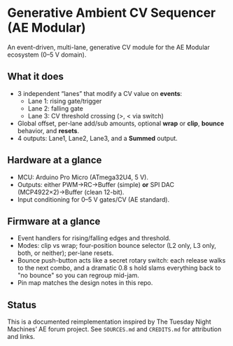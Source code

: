 # Generative Ambient CV Sequencer (AE Modular)

An event-driven, multi-lane, generative CV module for the AE Modular ecosystem (0–5 V domain).

## What it does
- 3 independent “lanes” that modify a CV value on **events**:
  - Lane 1: rising gate/trigger
  - Lane 2: falling gate
  - Lane 3: CV threshold crossing (>, < via switch)
- Global offset, per-lane add/sub amounts, optional **wrap** or **clip**, **bounce** behavior, and **resets**.
- 4 outputs: Lane1, Lane2, Lane3, and a **Summed** output.

## Hardware at a glance
- MCU: Arduino Pro Micro (ATmega32U4, 5 V).
- Outputs: either PWM→RC→Buffer (simple) **or** SPI DAC (MCP4922×2)→Buffer (clean 12-bit).
- Input conditioning for 0–5 V gates/CV (AE standard).

## Firmware at a glance
- Event handlers for rising/falling edges and threshold.
- Modes: clip vs wrap; four-position bounce selector (L2 only, L3 only, both, or neither); per-lane resets.
- Bounce push-button acts like a secret rotary switch: each release walks to the next combo, and a dramatic 0.8 s hold slams everything back to "no bounce" so you can regroup mid-jam.
- Pin map matches the design notes in this repo.

## Status
This is a documented reimplementation inspired by The Tuesday Night Machines’ AE forum project. See `SOURCES.md` and `CREDITS.md` for attribution and links.
